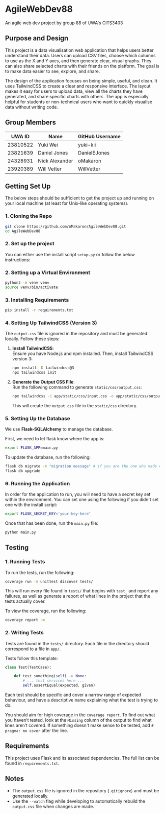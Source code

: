 # AgileWebDev88
An agile web dev project by group 88 of UWA's CITS3403
  
## Purpose and Design 
This project is a data visualisation web application that helps users better understand their data. Users can upload CSV files, choose which columns to use as the X and Y axes, and then generate clear, visual graphs. They can also share selected charts with their friends on the platform. The goal is to make data easier to see, explore, and share.

The design of the application focuses on being simple, useful, and clean. It uses TailwindCSS to create a clear and responsive interface. The layout makes it easy for users to upload data, view all the charts they have generated, and share specific charts with others. The app is especially helpful for students or non-technical users who want to quickly visualise data without writing code.

## Group Members

| UWA ID   | Name          | GitHub Username |
|----------|-------------  |-----------------|
| 23810522 | Yuki Wei      | yuki-kii        |
| 23821639 | Daniel Jones  | DanielEJones    |
| 24328931 | Nick Alexander| oMakaron        |
| 23920389 | Will Vetter   | WillVetter      |

## Getting Set Up
The below steps should be sufficient to get the project up and running on your local machine (at least for Unix-like operating systems).


### 1. Cloning the Repo
```bash
git clone https://github.com/oMakaron/AgileWebDev88.git
cd AgileWebDev88
```

### 2. Set up the project
You can either use the install script `setup.py` or follow the below instructions:

### 2. Setting up a Virtual Environment
```bash
python3 -m venv venv
source venv/bin/activate
```

### 3. Installing Requirements
```bash
pip install -r requirements.txt
```

### 4. Setting Up TailwindCSS (Version 3)
The `output.css` file is ignored in the repository and must be generated locally. Follow these steps:

1. **Install TailwindCSS**:  
   Ensure you have Node.js and npm installed. Then, install TailwindCSS version 3:
   ```bash
   npm install -D tailwindcss@3
   npx tailwindcss init
   ```

2. **Generate the Output CSS File**:  
   Run the following command to generate `static/css/output.css`:
   ```bash
   npx tailwindcss -i app/static/css/input.css -o app/static/css/output.css --watch
   ```

   This will create the `output.css` file in the `static/css` directory.

### 5. Setting Up the Database

We use **Flask-SQLAlchemy** to manage the database.

First, we need to let flask know where the app is:
```bash
export FLASK_APP=main.py
```

To update the database, run the following:
```bash
flask db migrate -m "migration message" # if you are the one who made changes
flask db upgrade
```

### 6. Running the Application
In order for the application to run, you will need to have a secret key set within the environment. You can set one using the following if you didn't set one with the install script:
```bash
export FLASK_SECRET_KEY='your-key-here'
```

Once that has been done, run the `main.py` file:
```bash
python main.py
```

## Testing

### 1. Running Tests
To run the tests, run the following:
```bash
coverage run -m unittest discover tests/
```
This will run every file found in `tests/` that begins with `test_` and report any failures, as
well as generate a report of what lines in the project that the tests actually cover.

To view the coverage, run the following:
```bash
coverage report -m
```

### 2. Writing Tests
Tests are found in the `tests/` directory. Each file in the directory should correspond to a file in `app/`.

Tests follow this template:
```python
class Test(TestCase):

    def test_something(self) -> None:
        # ... test services here ...
        self.assertEqual(expected, given)
```

Each test should be specific and cover a narrow range of expected behaviour, and have a descriptive
name explaining what the test is trying to do.

You should aim for high coverage in the `coverage report`. To find out what you haven't tested, look
at the `Missing` column of the output to find what lines aren't covered. If something doesn't make
sense to be tested, add `# pragma: no cover` after the line.

## Requirements
This project uses Flask and its associated dependencies. The full list can be found in `requirements.txt`.

## Notes
- The `output.css` file is ignored in the repository (`.gitignore`) and must be generated locally.
- Use the `--watch` flag while developing to automatically rebuild the `output.css` file when changes are made.
